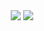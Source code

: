 <div align="center">
  <img src="https://skillicons.dev/icons?i=go,gcp,firebase,nothing,pytorch,nothing,nothing,nothing,nothing,solidjs,flutter,nothing,postgres,nothing,nothing,nothing,kubernetes,docker,githubactions,terraform,prometheus,grafana,nothing&perline=8">
  <img src="https://streak-stats.demolab.com?user=codeharik&border_radius=30&card_width=320&hide_longest_streak=true">
</div>
